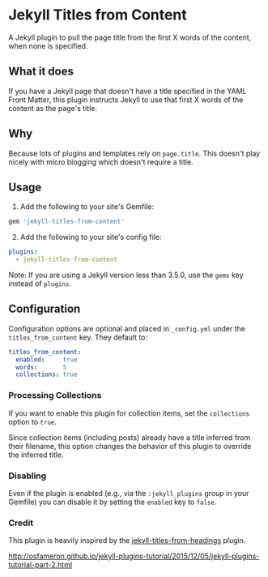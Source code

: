 # Jekyll Titles from Content

A Jekyll plugin to pull the page title from the first X words of the content, when none is specified.

## What it does

If you have a Jekyll page that doesn't have a title specified in the YAML Front Matter, this plugin instructs Jekyll to use that first X words of the content as the page's title.

## Why

Because lots of plugins and templates rely on `page.title`. This doesn't play nicely with micro blogging which doesn't require a title.

## Usage

1. Add the following to your site's Gemfile:

  ```ruby
  gem 'jekyll-titles-from-content'
  ```

2. Add the following to your site's config file:

  ```yml
  plugins:
    - jekyll-titles-from-content
  ```
  Note: If you are using a Jekyll version less than 3.5.0, use the `gems` key instead of `plugins`.

## Configuration

Configuration options are optional and placed in `_config.yml` under the `titles_from_content` key. They default to:

```yml
titles_from_content:
  enabled:     true
  words:       5
  collections: true
```

### Processing Collections

If you want to enable this plugin for collection items, set the `collections` option to `true`.

Since collection items (including posts) already have a title inferred from their filename, this option changes the behavior of this plugin to override the inferred title.

### Disabling

Even if the plugin is enabled (e.g., via the `:jekyll_plugins` group in your Gemfile) you can disable it by setting the `enabled` key to `false`.

### Credit

This plugin is heavily inspired by the [jekyll-titles-from-headings](https://github.com/benbalter/jekyll-titles-from-headings) plugin.

http://osfameron.github.io/jekyll-plugins-tutorial/2015/12/05/jekyll-plugins-tutorial-part-2.html
